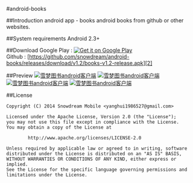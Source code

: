 #android-books

##Introduction
android app - books
android books from github or other websites.

##System requirements
Android 2.3+

##Download
Google Play : [![Get it on Google Play](https://developer.android.com/images/brand/en_generic_rgb_wo_60.png "Get it on Google Play")][1]       
Github : [https://github.com/snowdream/android-books/releases/download/v1.2/books-v1.2-release.apk][2]

##Preview
[![雪梦图书android客户端](https://raw.githubusercontent.com/snowdream/android-books/master/docs/preview/Screenshot_2015-01-26-20-38-56.png)](https://play.google.com/store/apps/details?id=com.github.snowdream.android.apps.books)
[![雪梦图书android客户端](https://raw.githubusercontent.com/snowdream/android-books/master/docs/preview/Screenshot_2015-01-26-20-38-48.png)](https://play.google.com/store/apps/details?id=com.github.snowdream.android.apps.books)
[![雪梦图书android客户端](https://raw.githubusercontent.com/snowdream/android-books/master/docs/preview/Screenshot_2015-01-26-20-38-42.png)](https://play.google.com/store/apps/details?id=com.github.snowdream.android.apps.books)
[![雪梦图书android客户端](https://raw.githubusercontent.com/snowdream/android-books/master/docs/preview/Screenshot_2015-01-26-20-38-32.png)](https://play.google.com/store/apps/details?id=com.github.snowdream.android.apps.books)

##License
```
Copyright (C) 2014 Snowdream Mobile <yanghui1986527@gmail.com>

Licensed under the Apache License, Version 2.0 (the "License");
you may not use this file except in compliance with the License.
You may obtain a copy of the License at

        http://www.apache.org/licenses/LICENSE-2.0

Unless required by applicable law or agreed to in writing, software
distributed under the License is distributed on an "AS IS" BASIS,
WITHOUT WARRANTIES OR CONDITIONS OF ANY KIND, either express or implied.
See the License for the specific language governing permissions and
limitations under the License.
```

[1]:https://play.google.com/store/apps/details?id=com.github.snowdream.android.apps.books
[2]:https://github.com/snowdream/android-books/releases/download/v1.2/books-v1.2-release.apk
